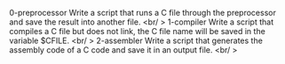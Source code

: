 0-preprocessor Write a script that runs a C file through the preprocessor and save the result into another file. <br/ >
1-compiler Write a script that compiles a C file but does not link, the C file name will be saved in the variable $CFILE. <br/ >
2-assembler Write a script that generates the assembly code of a C code and save it in an output file. <br/ >
